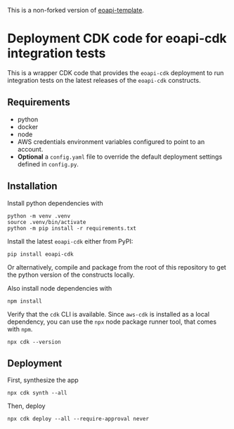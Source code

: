 This is a non-forked version of [eoapi-template](https://github.com/developmentseed/eoapi-template).

# Deployment CDK code for eoapi-cdk integration tests

This is a wrapper CDK code that provides the `eoapi-cdk` deployment to run integration tests on the latest releases of the `eoapi-cdk` constructs.

## Requirements

- python
- docker
- node
- AWS credentials environment variables configured to point to an account. 
- **Optional** a `config.yaml` file to override the default deployment settings defined in `config.py`.

## Installation

Install python dependencies with 

```
python -m venv .venv
source .venv/bin/activate
python -m pip install -r requirements.txt
```

Install the latest `eoapi-cdk` either from PyPI:

```
pip install eoapi-cdk
```

Or alternatively, compile and package from the root of this repository to get the python version of the constructs locally.

Also install node dependencies with 

```
npm install
```

Verify that the `cdk` CLI is available. Since `aws-cdk` is installed as a local dependency, you can use the `npx` node package runner tool, that comes with `npm`.

```
npx cdk --version
```

## Deployment

First, synthesize the app 

```
npx cdk synth --all
```

Then, deploy

```
npx cdk deploy --all --require-approval never
```